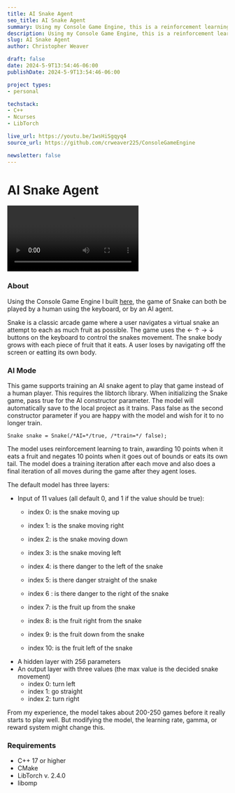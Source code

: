 ```yaml
---
title: AI Snake Agent
seo_title: AI Snake Agent
summary: Using my Console Game Engine, this is a reinforcement learning project using the C++ Pytorch framework to train a neural network to play the classic arcade game Snake. 
description: Using my Console Game Engine, this is a reinforcement learning project using the C++ Pytorch framework to train a neural network to play the classic arcade game Snake. Both the Snake game and its and the AI agent that power it are built in C++ using the NCurses library and Pytorch for the artificial neural network. 
slug: AI Snake Agent
author: Christopher Weaver

draft: false
date: 2024-5-9T13:54:46-06:00
publishDate: 2024-5-9T13:54:46-06:00

project types: 
- personal

techstack:
- C++
- Ncurses
- LibTorch

live_url: https://youtu.be/1wsHiSgqyq4
source_url: https://github.com/crweaver225/ConsoleGameEngine

newsletter: false
---
```


# AI Snake Agent
![video](AI-snake.mov)

### About
Using the Console Game Engine I built [here](https://www.christopher-weaver.com/projects/consolegameengine/), the game of Snake can both be played by a human using the keyboard, or by an AI agent.

Snake is a classic arcade game where a user navigates a virtual snake an attempt to each as much fruit as possible. The game uses the ← ↑ → ↓ buttons on the keyboard to control the snakes movement. The snake body grows with each piece of fruit that it eats. A user loses by navigating off the screen or eatting its own body. 

### AI Mode
This game supports training an AI snake agent to play that game instead of a human player. This requires the libtorch library. When initializing the Snake game, pass true for the AI constructor parameter. The model will automatically save to the local project as it trains. Pass false as the second constructor parameter if you are happy with the model and wish for it to no longer train. 

```
Snake snake = Snake(/*AI=*/true, /*train=*/ false);
```
The model uses reinforcement learning to train, awarding 10 points when it eats a fruit and negates 10 points when it goes out of bounds or eats its own tail. The model does a training iteration after each move and also does a final iteration of all moves during the game after they agent loses. 

The default model has three layers:
- Input of 11 values (all default 0, and 1 if the value should be true):
  - index 0: is the snake moving up
  - index 1: is the snake moving right
  - index 2: is the snake moving down
  - index 3: is the snake moving left
  
  - index 4: is there danger to the left of the snake
  - index 5: is there danger straight of the snake
  - index 6 : is there danger to the right of the snake

  - index 7: is the fruit up from the snake
  - index 8: is the fruit right from the snake
  - index 9: is the fruit down from the snake
  - index 10: is the fruit left of the snake
- A hidden layer with 256 parameters
- An output layer with three values (the max value is the decided snake movement)
  - index 0: turn left
  - index 1: go straight
  - index 2: turn right

From my experience, the model takes about 200-250 games before it really starts to play well. But modifying the model, the learning rate, gamma, or reward system might change this. 

### Requirements
- C++ 17 or higher
- CMake
- LibTorch v. 2.4.0
- libomp